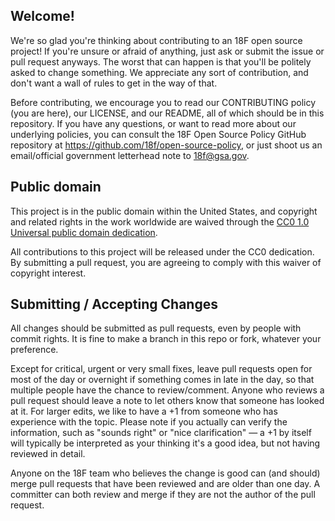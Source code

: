 ## Welcome!

We're so glad you're thinking about contributing to an 18F open source project! If you're unsure or afraid of anything, just ask or submit the issue or pull request anyways. The worst that can happen is that you'll be politely asked to change something. We appreciate any sort of contribution, and don't want a wall of rules to get in the way of that.

Before contributing, we encourage you to read our CONTRIBUTING policy (you are here), our LICENSE, and our README, all of which should be in this repository. If you have any questions, or want to read more about our underlying policies, you can consult the 18F Open Source Policy GitHub repository at https://github.com/18f/open-source-policy, or just shoot us an email/official government letterhead note to [18f@gsa.gov](mailto:18f@gsa.gov).


## Public domain

This project is in the public domain within the United States, and
copyright and related rights in the work worldwide are waived through
the [CC0 1.0 Universal public domain dedication](https://creativecommons.org/publicdomain/zero/1.0/).

All contributions to this project will be released under the CC0
dedication. By submitting a pull request, you are agreeing to comply
with this waiver of copyright interest.

## Submitting / Accepting Changes

All changes should be submitted as pull requests, even by people with commit rights.  It is fine to make a branch in this repo or fork, whatever your preference.

Except for critical, urgent or very small fixes, leave pull requests open for most of the day or overnight if something comes in late in the day, so that multiple people have the chance to review/comment. Anyone who reviews a pull request should leave a note to let others know that someone has looked at it. For larger edits, we like to have a +1 from someone who has experience with the topic. Please note if you actually can verify the information, such as "sounds right" or "nice clarification" — a +1 by itself will typically be interpreted as your thinking it's a good idea, but not having reviewed in detail.

Anyone on the 18F team who believes the change is good can (and should) merge pull requests that have been reviewed and are older than one day. A committer can both review and merge if they are not the author of the pull request.
